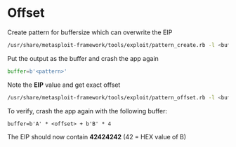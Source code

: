 # Offset

Create pattern for buffersize which can overwrite the EIP

```Bash
/usr/share/metasploit-framework/tools/exploit/pattern_create.rb -l <buffer size>
```

Put the output as the buffer and crash the app again

```Python
buffer=b'<pattern>'
```

Note the **EIP** value and get exact offset

```Bash
/usr/share/metasploit-framework/tools/exploit/pattern_offset.rb -l <buffer size> -q <EIP>
```

To verify, crash the app again with the following buffer:

```Pytho
buffer=b'A' * <offset> + b'B' * 4
```

The EIP should now contain **42424242** (42 = HEX value of B)
